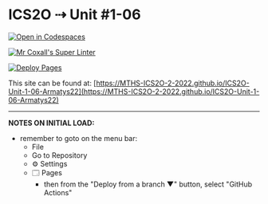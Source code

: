 # ICS2O ⇢ Unit #1-06

[![Open in Codespaces](https://classroom.github.com/assets/launch-codespace-f4981d0f882b2a3f0472912d15f9806d57e124e0fc890972558857b51b24a6f9.svg)](https://classroom.github.com/open-in-codespaces?assignment_repo_id=10255613)

[![Mr Coxall's Super Linter](https://github.com/MTHS-ICS2O-2-2022/ICS2O-Unit-1-06-Armatys22/workflows/Mr%20Coxall's%20Super%20Linter/badge.svg)](https://github.com/MTHS-ICS2O-2-2022/ICS2O-Unit-1-06-Armatys22/actions)

[![Deploy Pages](https://github.com/MTHS-ICS2O-2-2022/ICS2O-Unit-1-06-Armatys22/workflows/Deploy%20Pages/badge.svg)](https://github.com/MTHS-ICS2O-2-2022/ICS2O-Unit-1-06-Armatys22/actions)

This site can be found at: [https://MTHS-ICS2O-2-2022.github.io/ICS2O-Unit-1-06-Armatys22](https://MTHS-ICS2O-2-2022.github.io/ICS2O-Unit-1-06-Armatys22)

---

**NOTES ON INITIAL LOAD:**
- remember to goto on the menu bar:
  - File
  - Go to Repository
  - ⚙ Settings
  - 🗔 Pages
    - then from the "Deploy from a branch ▼" button, select "GitHub Actions"
